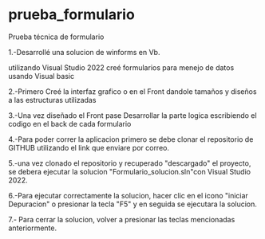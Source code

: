 # prueba_formulario
Prueba técnica de formulario 

1.-Desarrollé una solucion  de winforms en Vb.

utilizando Visual Studio 2022 creé formularios para menejo de datos usando Visual basic

2.-Primero Creé la interfaz grafico o en el Front dandole tamaños y diseños a las 
estructuras utilizadas 

3.-Una vez diseñado el Front pase Desarrollar la parte logica escribiendo el codigo
en el back de cada formulario

4.-Para poder correr la aplicacion primero se debe clonar el repositorio de GITHUB 
utilizando el link que enviare por correo.

5.-una vez clonado el repositorio y recuperado "descargado" el proyecto, se debera ejecutar
la solucion "Formulario_solucion.sln"con Visual Studio 2022.

6.-Para ejecutar correctamente la solucion, hacer clic en el icono "iniciar Depuracion" o 
presionar la tecla "F5" y en seguida se ejecutara la solucion.

7.- Para cerrar la solucion, volver a presionar las teclas mencionadas anteriormente.

 




